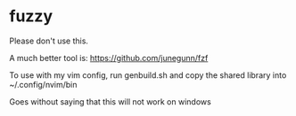 # fuzzy
Please don't use this.

A much better tool is: https://github.com/junegunn/fzf

To use with my vim config, run genbuild.sh and copy the shared library into ~/.config/nvim/bin

Goes without saying that this will not work on windows
